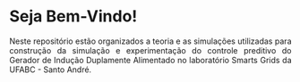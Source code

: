 # Seja Bem-Vindo!

<p ALIGN=justify>Neste repositório estão organizados a teoria e as simulações utilizadas para construção da simulação e experimentação do controle preditivo do Gerador de Indução Duplamente Alimentado no laboratório Smarts Grids da UFABC - Santo André.</p>
